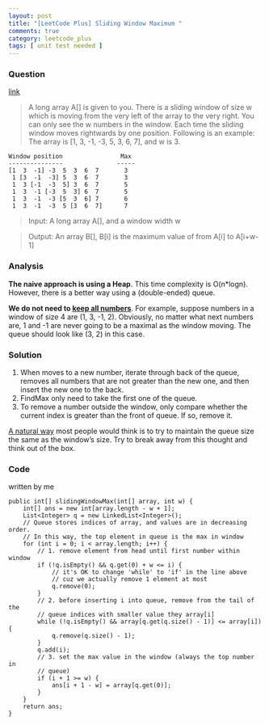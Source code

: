```yaml
---
layout: post
title: "[LeetCode Plus] Sliding Window Maximum "
comments: true
category: leetcode_plus
tags: [ unit test needed ]
---
```


### Question 

[link](http://leetcode.com/2011/01/sliding-window-maximum.html)

> A long array A[] is given to you. There is a sliding window of size w which is moving from the very left of the array to the very right. You can only see the w numbers in the window. Each time the sliding window moves rightwards by one position. Following is an example:
The array is [1, 3, -1, -3, 5, 3, 6, 7], and w is 3.

    Window position                Max
    ---------------               -----
    [1  3  -1] -3  5  3  6  7       3
     1 [3  -1  -3] 5  3  6  7       3
     1  3 [-1  -3  5] 3  6  7       5
     1  3  -1 [-3  5  3] 6  7       5
     1  3  -1  -3 [5  3  6] 7       6
     1  3  -1  -3  5 [3  6  7]      7

> Input: A long array A[], and a window width w

> Output: An array B[], B[i] is the maximum value of from A[i] to A[i+w-1]

### Analysis

__The  naive approach is using a Heap__. This time complexity is O(n*logn). However, there is a better way using a (double-ended) queue. 

__We do not need to [keep all numbers](http://n00tc0d3r.blogspot.sg/2013/04/sliding-window-maximum.html)__. For example, suppose numbers in a window of size 4 are (1, 3, -1, 2). Obviously, no matter what next numbers are, 1 and -1 are never going to be a maximal as the window moving. The queue should look like (3, 2) in this case.

### Solution

1. When moves to a new number, iterate through back of the queue, removes all numbers that are not greater than the new one, and then insert the new one to the back.
1. FindMax only need to take the first one of the queue.
1. To remove a number outside the window, only compare whether the current index is greater than the front of queue. If so, remove it.

[A natural way](http://leetcode.com/2011/01/sliding-window-maximum.html) most people would think is to try to maintain the queue size the same as the window’s size. Try to break away from this thought and think out of the box. 

### Code

written by me

	public int[] slidingWindowMax(int[] array, int w) {
		int[] ans = new int[array.length - w + 1];
		List<Integer> q = new LinkedList<Integer>();
		// Queue stores indices of array, and values are in decreasing order.
		// In this way, the top element in queue is the max in window
		for (int i = 0; i < array.length; i++) {
			// 1. remove element from head until first number within window
			if (!q.isEmpty() && q.get(0) + w <= i) {
				// it's OK to change 'while' to 'if' in the line above
				// cuz we actually remove 1 element at most
				q.remove(0);
			}
			// 2. before inserting i into queue, remove from the tail of the
			// queue indices with smaller value they array[i]
			while (!q.isEmpty() && array[q.get(q.size() - 1)] <= array[i]) {
				q.remove(q.size() - 1);
			}
			q.add(i);
			// 3. set the max value in the window (always the top number in
			// queue)
			if (i + 1 >= w) {
				ans[i + 1 - w] = array[q.get(0)];
			}
		}
		return ans;
	}
